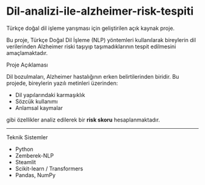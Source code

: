# Dil-analizi-ile-alzheimer-risk-tespiti
Türkçe doğal dil işleme yarışması için geliştirilen açık kaynak proje.


Bu proje, Türkçe Doğal Dil İşleme (NLP) yöntemleri kullanılarak bireylerin dil verilerinden Alzheimer riski taşıyıp taşımadıklarının tespit edilmesini amaçlamaktadır.

Proje Açıklaması

Dil bozulmaları, Alzheimer hastalığının erken belirtilerinden biridir. Bu projede, bireylerin yazılı metinleri üzerinden:
- Dil yapılarındaki karmaşıklık
- Sözcük kullanımı
- Anlamsal kaymalar

gibi özellikler analiz edilerek bir **risk skoru** hesaplanmaktadır.

---

Teknik Sistemler

- Python 
- Zemberek-NLP 
- Steamlit
- Scikit-learn / Transformers 
- Pandas, NumPy 

